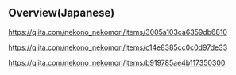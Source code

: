 ## Overview(Japanese)

https://qiita.com/nekono_nekomori/items/3005a103ca6359db6810

https://qiita.com/nekono_nekomori/items/c14e8385cc0c0d97de33

https://qiita.com/nekono_nekomori/items/b919785ae4b117350300

